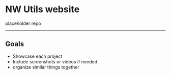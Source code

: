 # NW Utils website

placeholder repo

* * *

## Goals

* Showcase each project
* Include screenshots or videos if needed
* organize similar things together
